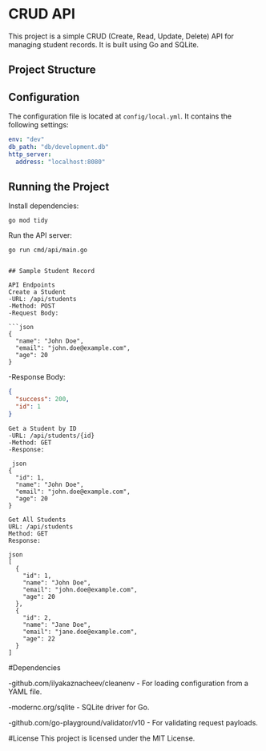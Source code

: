 # CRUD API

This project is a simple CRUD (Create, Read, Update, Delete) API for managing student records. It is built using Go and SQLite.

## Project Structure

## Configuration

The configuration file is located at `config/local.yml`. It contains the following settings:

```yml
env: "dev"
db_path: "db/development.db"
http_server:
  address: "localhost:8080"
```

## Running the Project

Install dependencies:

```
go mod tidy

```

Run the API server:

```
go run cmd/api/main.go 

```


```

## Sample Student Record

API Endpoints
Create a Student
-URL: /api/students
-Method: POST
-Request Body:

```json
{
  "name": "John Doe",
  "email": "john.doe@example.com",
  "age": 20
}
```

-Response Body:

```json
{
  "success": 200,
  "id": 1
}
```
```
Get a Student by ID
-URL: /api/students/{id}
-Method: GET
-Response:

 json
{
  "id": 1,
  "name": "John Doe",
  "email": "john.doe@example.com",
  "age": 20
}
```

```
Get All Students
URL: /api/students
Method: GET
Response:

json
[
  {
    "id": 1,
    "name": "John Doe",
    "email": "john.doe@example.com",
    "age": 20
  },
  {
    "id": 2,
    "name": "Jane Doe",
    "email": "jane.doe@example.com",
    "age": 22
  }
]
```


#Dependencies

-github.com/ilyakaznacheev/cleanenv - For loading configuration from a YAML file.

-modernc.org/sqlite - SQLite driver for Go.

-github.com/go-playground/validator/v10 - For validating request payloads.

#License
This project is licensed under the MIT License.